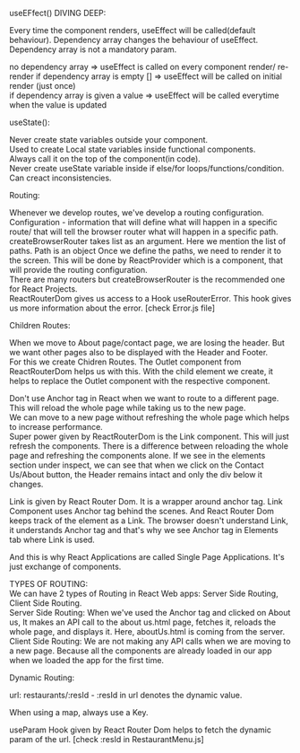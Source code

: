useEFfect() DIVING DEEP:  
  
Every time the component renders, useEffect will be called(default behaviour). Dependency array changes the behaviour of useEffect. 
Dependency array is not a mandatory param.  

no dependency array => useEffect is called on every component render/ re-render 
if dependency array is empty [] => useEffect will be called on initial render (just once)  
if dependency array is given a value => useEffect will be called everytime when the value is updated  


useState():  

Never create state variables outside your component.  
Used to create Local state variables inside functional components.  
Always call it on the top of the component(in code).  
Never create useState variable inside if else/for loops/functions/condition. Can creact inconsistencies.  


Routing:

Whenever we develop routes, we've develop a routing configuration.  
Configuration - information that will define what will happen in a specific route/ that will tell the browser router what will happen in a specific path.  
createBrowserRouter takes list as an argument. Here we mention the list of paths. 
Path is an object
Once we define the paths, we need to render it to the screen. This will be done by ReactProvider which is a component, that will provide the routing configuration.  
There are many routers but createBrowserRouter is the recommended one for React Projects.  
ReactRouterDom gives us access to a Hook useRouterError. This hook gives us more information about the error. [check Error.js file]  


Children Routes:  

When we move to About page/contact page, we are losing the header. But we want other pages also to be displayed with the Header and Footer.  
For this we create Chidren Routes. The Outlet component from ReactRouterDom helps us with this. With the child element we create, it helps to replace the Outlet component with the respective component.  
  
  
Don't use Anchor tag in React when we want to route to a different page. This will reload the whole page while taking us to the new page.  
We can move to a new page without refreshing the whole page which helps to increase performance.  
Super power given by ReactRouterDom is the Link component. This will just refresh the components. There is a difference between reloading the whole page and refreshing the components alone. If we see in the elements section under inspect, we can see that when we click on the Contact Us/About button, the Header remains intact and only the div below it changes.  
  
Link is given by React Router Dom. It is a wrapper around anchor tag. Link Component uses Anchor tag behind the scenes. And React Router Dom keeps track of the element as a Link. The browser doesn't understand Link, it understands Anchor tag and that's why we see Anchor tag in Elements tab where Link is used.  
  

And this is why React Applications are called Single Page Applications. It's just exchange of components.  


TYPES OF ROUTING:  
We can have 2 types of Routing in React Web apps:  Server Side Routing, Client Side Routing.  
Server Side Routing: When we've used the Anchor tag and clicked on About us, It makes an API call to the about us.html page, fetches it, reloads the whole page, and displays it.  Here, aboutUs.html is coming from the server.  
Client Side Routing: We are not making any API calls when we are moving to a new page. Because all the components are already loaded in our app when we loaded the app for the first time.  


Dynamic Routing:

url: restaurants/:resId - :resId in url denotes the dynamic value.  


When using a map, always use a Key.  

useParam Hook given by React Router Dom helps to fetch the dynamic param of the url. [check :resId in RestaurantMenu.js]  
